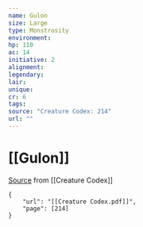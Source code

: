 ```yaml
---
name: Gulon
size: Large
type: Monstrosity
environment: 
hp: 110
ac: 14
initiative: 2
alignment: 
legendary: 
lair: 
unique: 
cr: 6
tags: 
source: "Creature Codex: 214"
url: ""
---
```

# [[Gulon]]

[Source](zotero://open-pdf/library/items/NTNKJRHG?page=214) from [[Creature Codex]]

```pdf
{
	"url": "[[Creature Codex.pdf]]",
	"page": [214]
}
```

